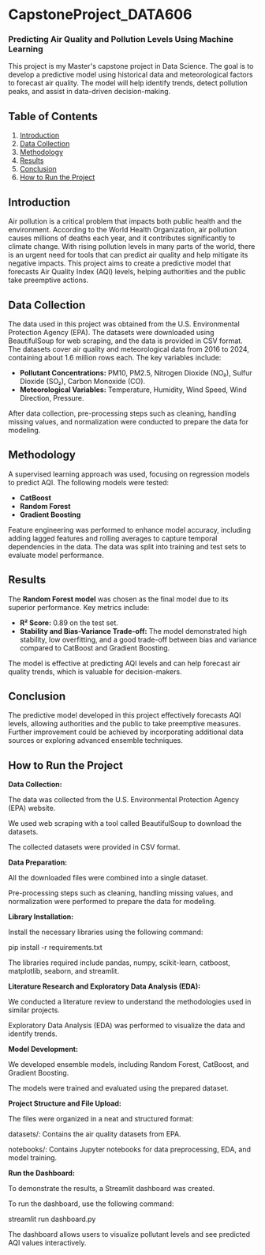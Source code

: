 
# CapstoneProject_DATA606

### Predicting Air Quality and Pollution Levels Using Machine Learning

This project is my Master's capstone project in Data Science. The goal is to develop a predictive model using historical data and meteorological factors to forecast air quality. The model will help identify trends, detect pollution peaks, and assist in data-driven decision-making.

## Table of Contents
1. [Introduction](#introduction)
2. [Data Collection](#data-collection)
3. [Methodology](#methodology)
4. [Results](#results)
5. [Conclusion](#conclusion)
6. [How to Run the Project](#HowtoRuntheProject)

## Introduction
Air pollution is a critical problem that impacts both public health and the environment. According to the World Health Organization, air pollution causes millions of deaths each year, and it contributes significantly to climate change. With rising pollution levels in many parts of the world, there is an urgent need for tools that can predict air quality and help mitigate its negative impacts. This project aims to create a predictive model that forecasts Air Quality Index (AQI) levels, helping authorities and the public take preemptive actions.

## Data Collection
The data used in this project was obtained from the U.S. Environmental Protection Agency (EPA). The datasets were downloaded using BeautifulSoup for web scraping, and the data is provided in CSV format. The datasets cover air quality and meteorological data from 2016 to 2024, containing about 1.6 million rows each. The key variables include:

- **Pollutant Concentrations:** PM10, PM2.5, Nitrogen Dioxide (NO₂), Sulfur Dioxide (SO₂), Carbon Monoxide (CO).
- **Meteorological Variables:** Temperature, Humidity, Wind Speed, Wind Direction, Pressure.

After data collection, pre-processing steps such as cleaning, handling missing values, and normalization were conducted to prepare the data for modeling.

## Methodology
A supervised learning approach was used, focusing on regression models to predict AQI. The following models were tested:

- **CatBoost**
- **Random Forest**
- **Gradient Boosting**

Feature engineering was performed to enhance model accuracy, including adding lagged features and rolling averages to capture temporal dependencies in the data. The data was split into training and test sets to evaluate model performance.

## Results
The **Random Forest model** was chosen as the final model due to its superior performance. Key metrics include:

- **R² Score:** 0.89 on the test set.
- **Stability and Bias-Variance Trade-off:** The model demonstrated high stability, low overfitting, and a good trade-off between bias and variance compared to CatBoost and Gradient Boosting.

The model is effective at predicting AQI levels and can help forecast air quality trends, which is valuable for decision-makers.

## Conclusion
The predictive model developed in this project effectively forecasts AQI levels, allowing authorities and the public to take preemptive measures. Further improvement could be achieved by incorporating additional data sources or exploring advanced ensemble techniques.

## How to Run the Project

**Data Collection:**

The data was collected from the U.S. Environmental Protection Agency (EPA) website.

We used web scraping with a tool called BeautifulSoup to download the datasets.

The collected datasets were provided in CSV format.

**Data Preparation:**

All the downloaded files were combined into a single dataset.

Pre-processing steps such as cleaning, handling missing values, and normalization were performed to prepare the data for modeling.

**Library Installation:**

Install the necessary libraries using the following command:

pip install -r requirements.txt

The libraries required include pandas, numpy, scikit-learn, catboost, matplotlib, seaborn, and streamlit.

**Literature Research and Exploratory Data Analysis (EDA):**

We conducted a literature review to understand the methodologies used in similar projects.

Exploratory Data Analysis (EDA) was performed to visualize the data and identify trends.

**Model Development:**

We developed ensemble models, including Random Forest, CatBoost, and Gradient Boosting.

The models were trained and evaluated using the prepared dataset.

**Project Structure and File Upload:**

The files were organized in a neat and structured format:

datasets/: Contains the air quality datasets from EPA.

notebooks/: Contains Jupyter notebooks for data preprocessing, EDA, and model training.

**Run the Dashboard:**

To demonstrate the results, a Streamlit dashboard was created.

To run the dashboard, use the following command:

streamlit run dashboard.py

The dashboard allows users to visualize pollutant levels and see predicted AQI values interactively.


